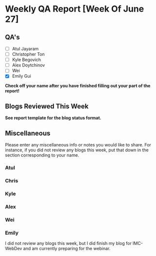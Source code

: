 # Weekly QA Report [Week Of June 27]

## QA's

- [ ] Atul Jayaram
- [ ] Christopher Ton
- [ ] Kyle Begovich
- [ ] Alex Doytchinov
- [ ] Wei
- [X] Emily Gui

**Check off your name after you have finished filling out your part of the report!**

## Blogs Reviewed This Week 

**See report template for the blog status format.**

## Miscellaneous 
Please enter any miscellaneous info or notes you would like to share. For instance, if you did not review any blogs this week, put that down in the section corresponding to your name.
 
### Atul

### Chris

### Kyle

### Alex

### Wei

### Emily
I did not review any blogs this week, but I did finish my blog for IMC-WebDev and am currently preparing for the webinar.
